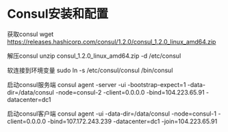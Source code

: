 # Consul安装和配置

获取consul
wget <https://releases.hashicorp.com/consul/1.2.0/consul_1.2.0_linux_amd64.zip>

解压consul
unzip consul_1.2.0_linux_amd64.zip -d /etc/consul

软连接到环境变量
sudo ln -s /etc/consul/consul /bin/consul

启动consul服务端
consul agent -server -ui -bootstrap-expect=1 -data-dir=/data/consul -node=consul-2 -client=0.0.0.0 -bind=104.223.65.91 -datacenter=dc1

启动consul客户端
consul agent -ui -data-dir=/data/consul -node=consul-1 -client=0.0.0.0 -bind=107.172.243.239 -datacenter=dc1 -join=104.223.65.91